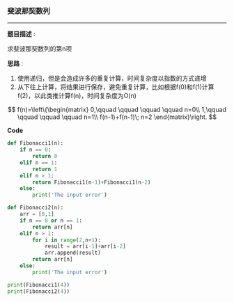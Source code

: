 ### 斐波那契数列

---

__题目描述__ :

求斐波那契数列的第n项

__思路__ :

1. 使用递归，但是会造成许多的重复计算，时间复杂度以指数的方式递增
2. 从下往上计算，将结果进行保存，避免重复计算，比如根据f(0)和f(1)计算f(2)，以此类推计算f(n)，时间复杂度为O(n)

$$
f(n)=\left\{\begin{matrix}
0,\qquad \qquad \qquad \qquad n=0\\ 
1,\qquad \qquad \qquad \qquad n=1\\ 
f(n-1)+f(n-1)\; n=2
\end{matrix}\right.
$$

__Code__

```python
def Fibonacci1(n):
	if n == 0:
		return 0
	elif n == 1:
		return 1
	elif n > 1:
		return Fibonacci1(n-1)+Fibonacci1(n-2)
	else:
		print('The input error')

def Fibonacci2(n):
	arr = [0,1]
	if n == 0 or n == 1:
		return arr[n]
	elif n > 1:
		for i in range(2,n+1):
			result = arr[i-1]+arr[i-2]
			arr.append(result)
		return arr[n]
	else:
		print('The input error')	

print(Fibonacci1(4))
print(Fibonacci2(4))
```

